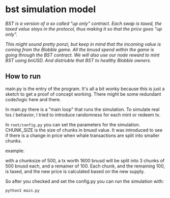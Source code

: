 # bst simulation model

_BST is a version of a so called "up only" contract. Each swap is taxed, the taxed value stays in the protocol, thus making it so that the price goes "up only"._ 

_This might sound pretty ponzi, but keep in mind that the incoming value is coming from the Blobble game. All the bnusd spend within the game is going through the BST contract. We will also use our node reward to mint BST using bnUSD. And distriubte that BST to healthy Blobble owners._

## How to run

main.py is the entry of the program. It's all a bit wonky because this is just a sketch to get a proof of concept working. There might be some redundant code/logic here and there.

In main.py there is a "main loop" that runs the simulation. To simulate real txs / behavior, I tried to introduce randomness for each mint or redeem tx.

In `root/config.py` you can set the parameters for the simulation. CHUNK_SIZE is the size of chunks in bnusd value. It was introduced to see if there is a change in price when whale transactions are split into smaller chunks. 

example:

with a chunksize of 500, a tx worth 1600 bnusd will be split into 3 chunks of 500 bnusd each, and a remainer of 100. Each chunk, and the remaining 100, is taxed, and the new price is calculated based on the new supply.

So after you checked and set the config.py you can run the simulation with:

```bash
python3 main.py
```

